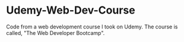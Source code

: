 # Udemy-Web-Dev-Course
Code from a web development course I took on Udemy.
The course is called, "The Web Developer Bootcamp".
